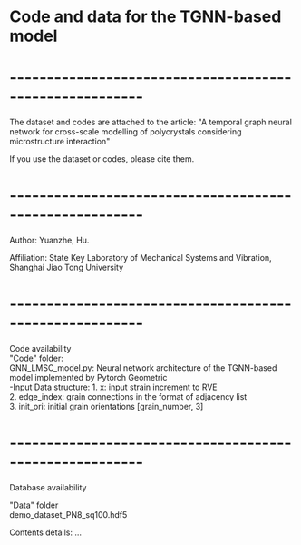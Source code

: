 # Code and data for the TGNN-based model
#  --------------------------------------------------------
The dataset and codes are attached to the article:
"A temporal graph neural network for cross-scale modelling of polycrystals considering microstructure interaction"

If you use the dataset or codes, please cite them.
#  --------------------------------------------------------
Author: Yuanzhe, Hu.

Affiliation: State Key Laboratory of Mechanical Systems and Vibration, Shanghai Jiao Tong University
#  --------------------------------------------------------
Code availability  
"Code" folder:  
GNN_LMSC_model.py: Neural network architecture of the TGNN-based model implemented by Pytorch Geometric   	
 -Input Data structure:
	1. x: input strain increment to RVE  
	2. edge_index: grain connections in the format of adjacency list  
	3. init_ori: initial grain orientations [grain_number, 3]  


#  --------------------------------------------------------
Database availability 

"Data" folder  
  demo_dataset_PN8_sq100.hdf5  

Contents details:
...
